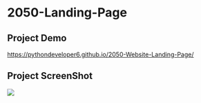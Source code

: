 # 2050-Landing-Page


## Project Demo 
https://pythondeveloper6.github.io/2050-Website-Landing-Page/

## Project ScreenShot
![](https://github.com/Pythondeveloper6/2050-Website-Landing-Page/blob/main/Screenshot.png)
